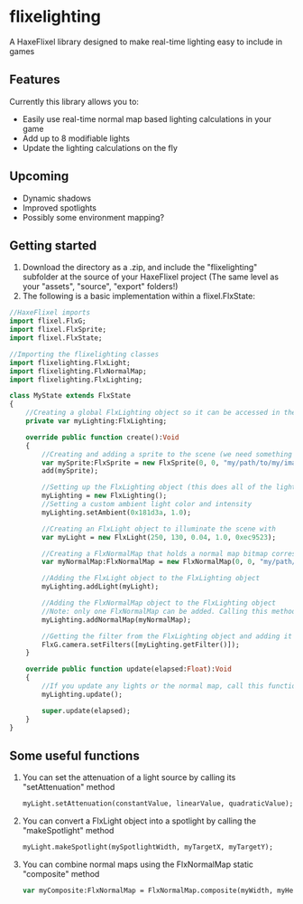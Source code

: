 # flixelighting
A HaxeFlixel library designed to make real-time lighting easy to include in games

## Features

Currently this library allows you to:

- Easily use real-time normal map based lighting calculations in your game
- Add up to 8 modifiable lights
- Update the lighting calculations on the fly

## Upcoming

- Dynamic shadows
- Improved spotlights
- Possibly some environment mapping?

## Getting started

1. Download the directory as a .zip, and include the "flixelighting" subfolder at the source of your HaxeFlixel project (The same level as your "assets", "source", "export" folders!)
2. The following is a basic implementation within a flixel.FlxState:

```haxe
//HaxeFlixel imports
import flixel.FlxG;
import flixel.FlxSprite;
import flixel.FlxState;

//Importing the flixelighting classes
import flixelighting.FlxLight;
import flixelighting.FlxNormalMap;
import flixelighting.FlxLighting;

class MyState extends FlxState
{
	//Creating a global FlxLighting object so it can be accessed in the update method
	private var myLighting:FlxLighting;

	override public function create():Void
	{
		//Creating and adding a sprite to the scene (we need something for the normal map to affect!)
		var mySprite:FlxSprite = new FlxSprite(0, 0, "my/path/to/my/image");
		add(mySprite);

		//Setting up the FlxLighting object (this does all of the lighting calculations)
		myLighting = new FlxLighting();
		//Setting a custom ambient light color and intensity
		myLighting.setAmbient(0x181d3a, 1.0);

		//Creating an FlxLight object to illuminate the scene with
		var myLight = new FlxLight(250, 130, 0.04, 1.0, 0xec9523);

		//Creating a FlxNormalMap that holds a normal map bitmap corresponding to the previously created sprite
		var myNormalMap:FlxNormalMap = new FlxNormalMap(0, 0, "my/path/to/my/normal/map");

		//Adding the FlxLight object to the FlxLighting object
		myLighting.addLight(myLight);

		//Adding the FlxNormalMap object to the FlxLighting object
		//Note: only one FlxNormalMap can be added. Calling this method again will override the previous FlxNormalMap
		myLighting.addNormalMap(myNormalMap);

		//Getting the filter from the FlxLighting object and adding it to the list of camera filters
		FlxG.camera.setFilters([myLighting.getFilter()]);
	}

	override public function update(elapsed:Float):Void
	{
		//If you update any lights or the normal map, call this function to update the lighting calculations!
		myLighting.update();

		super.update(elapsed);
	}
}
```

## Some useful functions

1. You can set the attenuation of a light source by calling its "setAttenuation" method
    ```haxe
    myLight.setAttenuation(constantValue, linearValue, quadraticValue);
    ```
2. You can convert a FlxLight object into a spotlight by calling the "makeSpotlight" method
    ```haxe
    myLight.makeSpotlight(mySpotlightWidth, myTargetX, myTargetY);
    ```
3. You can combine normal maps using the FlxNormalMap static "composite" method
    ```haxe
    var myComposite:FlxNormalMap = FlxNormalMap.composite(myWidth, myHeight, [array, of, flxNormalMaps]);
    ```
